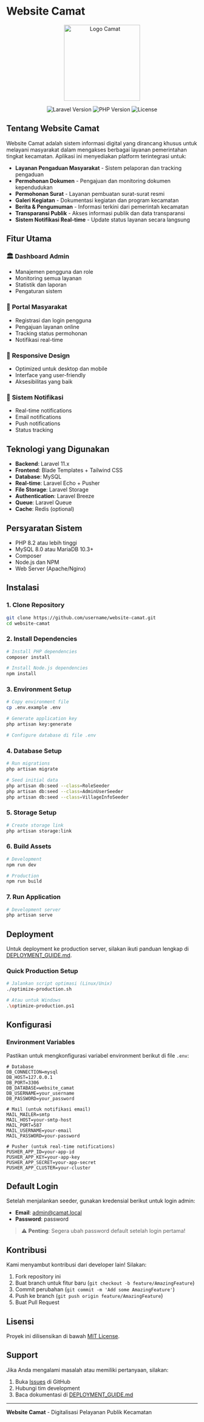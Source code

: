 # Website Camat

<p align="center">
<img src="public/images/logo-camat.svg" width="200" alt="Logo Camat">
</p>

<p align="center">
<img src="https://img.shields.io/badge/Laravel-11.x-red.svg" alt="Laravel Version">
<img src="https://img.shields.io/badge/PHP-8.2+-blue.svg" alt="PHP Version">
<img src="https://img.shields.io/badge/License-MIT-green.svg" alt="License">
</p>

## Tentang Website Camat

Website Camat adalah sistem informasi digital yang dirancang khusus untuk melayani masyarakat dalam mengakses berbagai layanan pemerintahan tingkat kecamatan. Aplikasi ini menyediakan platform terintegrasi untuk:

- **Layanan Pengaduan Masyarakat** - Sistem pelaporan dan tracking pengaduan
- **Permohonan Dokumen** - Pengajuan dan monitoring dokumen kependudukan
- **Permohonan Surat** - Layanan pembuatan surat-surat resmi
- **Galeri Kegiatan** - Dokumentasi kegiatan dan program kecamatan
- **Berita & Pengumuman** - Informasi terkini dari pemerintah kecamatan
- **Transparansi Publik** - Akses informasi publik dan data transparansi
- **Sistem Notifikasi Real-time** - Update status layanan secara langsung

## Fitur Utama

### 🏛️ **Dashboard Admin**
- Manajemen pengguna dan role
- Monitoring semua layanan
- Statistik dan laporan
- Pengaturan sistem

### 👥 **Portal Masyarakat**
- Registrasi dan login pengguna
- Pengajuan layanan online
- Tracking status permohonan
- Notifikasi real-time

### 📱 **Responsive Design**
- Optimized untuk desktop dan mobile
- Interface yang user-friendly
- Aksesibilitas yang baik

### 🔔 **Sistem Notifikasi**
- Real-time notifications
- Email notifications
- Push notifications
- Status tracking

## Teknologi yang Digunakan

- **Backend**: Laravel 11.x
- **Frontend**: Blade Templates + Tailwind CSS
- **Database**: MySQL
- **Real-time**: Laravel Echo + Pusher
- **File Storage**: Laravel Storage
- **Authentication**: Laravel Breeze
- **Queue**: Laravel Queue
- **Cache**: Redis (optional)

## Persyaratan Sistem

- PHP 8.2 atau lebih tinggi
- MySQL 8.0 atau MariaDB 10.3+
- Composer
- Node.js dan NPM
- Web Server (Apache/Nginx)

## Instalasi

### 1. Clone Repository
```bash
git clone https://github.com/username/website-camat.git
cd website-camat
```

### 2. Install Dependencies
```bash
# Install PHP dependencies
composer install

# Install Node.js dependencies
npm install
```

### 3. Environment Setup
```bash
# Copy environment file
cp .env.example .env

# Generate application key
php artisan key:generate

# Configure database di file .env
```

### 4. Database Setup
```bash
# Run migrations
php artisan migrate

# Seed initial data
php artisan db:seed --class=RoleSeeder
php artisan db:seed --class=AdminUserSeeder
php artisan db:seed --class=VillageInfoSeeder
```

### 5. Storage Setup
```bash
# Create storage link
php artisan storage:link
```

### 6. Build Assets
```bash
# Development
npm run dev

# Production
npm run build
```

### 7. Run Application
```bash
# Development server
php artisan serve
```

## Deployment

Untuk deployment ke production server, silakan ikuti panduan lengkap di [DEPLOYMENT_GUIDE.md](DEPLOYMENT_GUIDE.md).

### Quick Production Setup
```bash
# Jalankan script optimasi (Linux/Unix)
./optimize-production.sh

# Atau untuk Windows
.\optimize-production.ps1
```

## Konfigurasi

### Environment Variables
Pastikan untuk mengkonfigurasi variabel environment berikut di file `.env`:

```env
# Database
DB_CONNECTION=mysql
DB_HOST=127.0.0.1
DB_PORT=3306
DB_DATABASE=website_camat
DB_USERNAME=your_username
DB_PASSWORD=your_password

# Mail (untuk notifikasi email)
MAIL_MAILER=smtp
MAIL_HOST=your-smtp-host
MAIL_PORT=587
MAIL_USERNAME=your-email
MAIL_PASSWORD=your-password

# Pusher (untuk real-time notifications)
PUSHER_APP_ID=your-app-id
PUSHER_APP_KEY=your-app-key
PUSHER_APP_SECRET=your-app-secret
PUSHER_APP_CLUSTER=your-cluster
```

## Default Login

Setelah menjalankan seeder, gunakan kredensial berikut untuk login admin:

- **Email**: admin@camat.local
- **Password**: password

> ⚠️ **Penting**: Segera ubah password default setelah login pertama!

## Kontribusi

Kami menyambut kontribusi dari developer lain! Silakan:

1. Fork repository ini
2. Buat branch untuk fitur baru (`git checkout -b feature/AmazingFeature`)
3. Commit perubahan (`git commit -m 'Add some AmazingFeature'`)
4. Push ke branch (`git push origin feature/AmazingFeature`)
5. Buat Pull Request

## Lisensi

Proyek ini dilisensikan di bawah [MIT License](LICENSE).

## Support

Jika Anda mengalami masalah atau memiliki pertanyaan, silakan:

1. Buka [Issues](https://github.com/username/website-camat/issues) di GitHub
2. Hubungi tim development
3. Baca dokumentasi di [DEPLOYMENT_GUIDE.md](DEPLOYMENT_GUIDE.md)

---

**Website Camat** - Digitalisasi Pelayanan Publik Kecamatan
